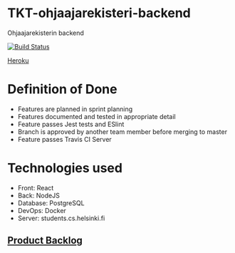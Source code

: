 # TKT-ohjaajarekisteri-backend
Ohjaajarekisterin backend

[![Build Status](https://travis-ci.org/TKT-ohjaajarekisteri/TKT-ohjaajarekisteri-back.svg?branch=master)](https://travis-ci.org/TKT-ohjaajarekisteri/TKT-ohjaajarekisteri-back)

[Heroku](https://tkt-ohjaajarekisteri.herokuapp.com/)

# Definition of Done 
* Features are planned in sprint planning
* Features documented and tested in appropriate detail
* Feature passes Jest tests and ESlint
* Branch is approved by another team member before merging to master
* Feature passes Travis CI Server

# Technologies used
* Front: React
* Back: NodeJS
* Database: PostgreSQL
* DevOps: Docker
* Server: students.cs.helsinki.fi

## [Product Backlog](https://docs.google.com/spreadsheets/d/1anddOjdDCkdAmyJH2gLAUYYbubbZhXSGxku90kQJT9k/edit#gid=1)

